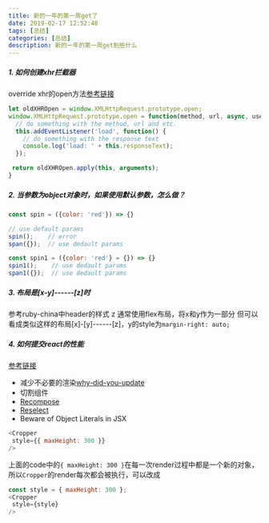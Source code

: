 ```yaml
---
title: 新的一年的第一周get了
date: 2019-02-17 12:52:48
tags: [总结]
categories: [总结]
description: 新的一年的第一周get到些什么
---
```


##### 1. 如何创建xhr拦截器
override xhr的open方法[参考链接](https://medium.com/@gilfink/quick-tip-creating-an-xmlhttprequest-interceptor-1da23cf90b76)

```js
let oldXHROpen = window.XMLHttpRequest.prototype.open;
window.XMLHttpRequest.prototype.open = function(method, url, async, user, password) {
  // do something with the method, url and etc.
  this.addEventListener('load', function() {
    // do something with the response text
    console.log('load: ' + this.responseText);
  });

 return oldXHROpen.apply(this, arguments);
}
```

##### 2. 当参数为object对象时，如果使用默认参数，怎么做？

```js
const spin = ({color: 'red'}) => {}

// use default params
spin();    // error
span({});  // use dedault params

const spin1 = ({color: 'red'} = {}) => {}
spin1();    // use dedault params
span1({});  // use dedault params
```

##### 3. 布局是[x-y]------[z]时
参考ruby-china中header的样式
z
通常使用flex布局，将x和y作为一部分
但可以看成类似这样的布局[x]-[y]------[z]，y的style为`margin-right: auto;`

##### 4. 如何提交react的性能
[参考链接](https://marmelab.com/blog/2017/02/06/react-is-slow-react-is-fast.html)
* 减少不必要的渲染[why-did-you-update](https://github.com/maicki/why-did-you-update)
* 切割组件
* [Recompose](https://github.com/acdlite/recompose)
* [Reselect](https://github.com/reduxjs/reselect)
* Beware of Object Literals in JSX
```js
<Cropper
 style={{ maxHeight: 300 }}
/>
```
上面的code中的`{ maxHeight: 300 }`在每一次render过程中都是一个新的对象，所以`Cropper`的render每次都会被执行，可以改成
```js
const style = { maxHeight: 300 };
<Cropper
 style={style}
/>
```
